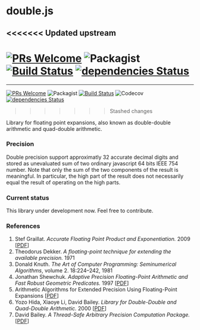 # double.js
<<<<<<< Updated upstream
----
[![PRs Welcome](https://img.shields.io/badge/PRs-welcome-brightgreen.svg?style=flat)](https://egghead.io/courses/how-to-contribute-to-an-open-source-project-on-github) 
![Packagist](https://img.shields.io/packagist/l/doctrine/orm.svg) [![Build Status](https://travis-ci.org/munrocket/double.js.svg?branch=master)](https://travis-ci.org/munrocket/double.js) [![dependencies Status](https://david-dm.org/munrocket/double.js/status.svg)](https://david-dm.org/munrocket/double.js)
=======
---
[![PRs Welcome](https://img.shields.io/badge/PRs-welcome-brightgreen.svg?style=flat)](https://egghead.io/courses/how-to-contribute-to-an-open-source-project-on-github) 
![Packagist](https://img.shields.io/packagist/l/doctrine/orm.svg)
[![Build Status](https://travis-ci.org/munrocket/double.js.svg?branch=master)](https://travis-ci.org/munrocket/double.js)
![Codecov](https://img.shields.io/codecov/c/github/munrocket/double.js.svg)
[![dependencies Status](https://david-dm.org/munrocket/double.js/status.svg)](https://david-dm.org/munrocket/double.js)

>>>>>>> Stashed changes

Library for floating point expansions, also known as double-double arithmetic and quad-double arithmetic.

### Precision
Double precision support approximatly 32 accurate decimal digits and stored as unevaluated sum of two ordinary javascript 64 bits IEEE 754 number. Note that only the sum of the two components of the result is meaningful. In particular, the high part of the result does not necessarily equal the result of operating on the high parts.

### Current status
This library under development now. Feel free to contribute.

### References
1. Stef Graillat. *Accurate Floating Point Product and Exponentiation.* 2009 [[PDF](https://hal.archives-ouvertes.fr/hal-00164607/document)]
2. Theodorus Dekker. *A floating-point technique for extending the available precision.* 1971
3. Donald Knuth. *The Art of Computer Programming: Seminumerical Algorithms*, volume 2. 18:224–242, 1981
4. Jonathan Shewchuk. *Adaptive Precision Floating-Point Arithmetic and Fast Robust Geometric Predicates.* 1997 [[PDF](https://people.eecs.berkeley.edu/~jrs/papers/robustr.pdf)]
5. Arithmetic Algorithms for Extended Precision Using Floating-Point Expansions [[PDF](http://perso.ens-lyon.fr/jean-michel.muller/07118139.pdf)]
6. Yozo Hida, Xiaoye Li, David Bailey. *Library for Double-Double and Quad-Double Arithmetic.* 2000 [[PDF](http://web.mit.edu/tabbott/Public/quaddouble-debian/qd-2.3.4-old/docs/qd.pdf)]
7. David Bailey. *A Thread-Safe Arbitrary Precision Computation Package.* [[PDF](https://www.davidhbailey.com/dhbpapers/mpfun2015.pdf)]